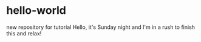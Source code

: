 # hello-world
new repository for tutorial
Hello,  it's Sunday night and I'm in a rush to finish this and relax!
